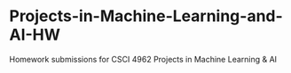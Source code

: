 # Projects-in-Machine-Learning-and-AI-HW
Homework submissions for CSCI 4962 Projects in Machine Learning & AI
